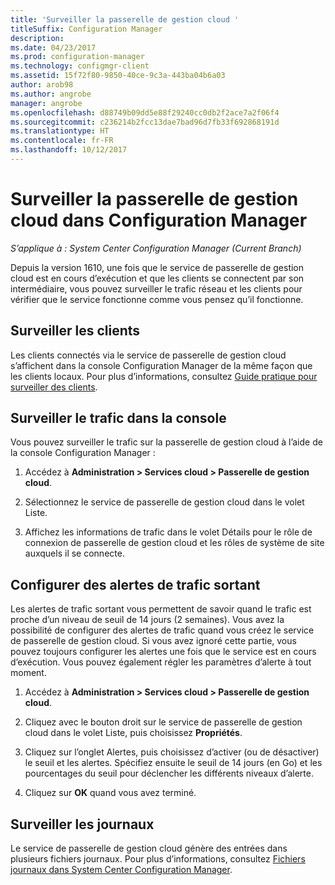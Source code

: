 ```yaml
---
title: 'Surveiller la passerelle de gestion cloud '
titleSuffix: Configuration Manager
description: 
ms.date: 04/23/2017
ms.prod: configuration-manager
ms.technology: configmgr-client
ms.assetid: 15f72f80-9850-40ce-9c3a-443ba04b6a03
author: arob98
ms.author: angrobe
manager: angrobe
ms.openlocfilehash: d88749b09dd5e88f29240cc0db2f2ace7a2f06f4
ms.sourcegitcommit: c236214b2fcc13dae7bad96d7fb33f692868191d
ms.translationtype: HT
ms.contentlocale: fr-FR
ms.lasthandoff: 10/12/2017
---
```

# <a name="monitor-cloud-management-gateway-in-configuration-manager"></a>Surveiller la passerelle de gestion cloud dans Configuration Manager

*S’applique à : System Center Configuration Manager (Current Branch)*

Depuis la version 1610, une fois que le service de passerelle de gestion cloud est en cours d’exécution et que les clients se connectent par son intermédiaire, vous pouvez surveiller le trafic réseau et les clients pour vérifier que le service fonctionne comme vous pensez qu’il fonctionne.

## <a name="monitor-clients"></a>Surveiller les clients

Les clients connectés via le service de passerelle de gestion cloud s’affichent dans la console Configuration Manager de la même façon que les clients locaux. Pour plus d’informations, consultez [Guide pratique pour surveiller des clients](monitor-clients.md).

## <a name="monitor-traffic-in-the-console"></a>Surveiller le trafic dans la console

Vous pouvez surveiller le trafic sur la passerelle de gestion cloud à l’aide de la console Configuration Manager :

1. Accédez à **Administration > Services cloud > Passerelle de gestion cloud**.

2. Sélectionnez le service de passerelle de gestion cloud dans le volet Liste.

3. Affichez les informations de trafic dans le volet Détails pour le rôle de connexion de passerelle de gestion cloud et les rôles de système de site auxquels il se connecte.

## <a name="set-up-outbound-traffic-alerts"></a>Configurer des alertes de trafic sortant

Les alertes de trafic sortant vous permettent de savoir quand le trafic est proche d’un niveau de seuil de 14 jours (2 semaines). Vous avez la possibilité de configurer des alertes de trafic quand vous créez le service de passerelle de gestion cloud. Si vous avez ignoré cette partie, vous pouvez toujours configurer les alertes une fois que le service est en cours d’exécution. Vous pouvez également régler les paramètres d’alerte à tout moment.

1. Accédez à **Administration > Services cloud > Passerelle de gestion cloud**.

2. Cliquez avec le bouton droit sur le service de passerelle de gestion cloud dans le volet Liste, puis choisissez **Propriétés**.

3. Cliquez sur l’onglet Alertes, puis choisissez d’activer (ou de désactiver) le seuil et les alertes. Spécifiez ensuite le seuil de 14 jours (en Go) et les pourcentages du seuil pour déclencher les différents niveaux d’alerte.

4. Cliquez sur **OK** quand vous avez terminé.

## <a name="monitor-logs"></a>Surveiller les journaux

Le service de passerelle de gestion cloud génère des entrées dans plusieurs fichiers journaux. Pour plus d’informations, consultez [Fichiers journaux dans System Center Configuration Manager](/sccm/core/plan-design/hierarchy/log-files).
